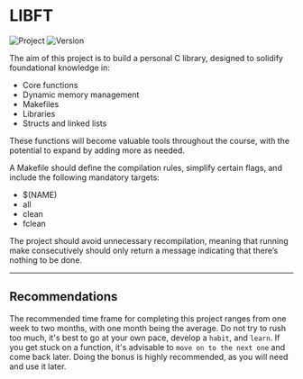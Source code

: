# LIBFT

<div>

  ![Project](https://img.shields.io/badge/Project-Libft-blue)
  ![Version](https://img.shields.io/badge/Version-1.0-green)

</div>

The aim of this project is to build a personal C library, designed to solidify foundational knowledge in:
- Core functions
- Dynamic memory management
- Makefiles
- Libraries
- Structs and linked lists

These functions will become valuable tools throughout the course, with the potential to expand by adding more as needed.

A Makefile should define the compilation rules, simplify certain flags, and include the following mandatory targets:
- $(NAME)
- all
- clean
- fclean

The project should avoid unnecessary recompilation, meaning that running make consecutively should only return a message indicating that there’s nothing to be done.

---

## Recommendations

The recommended time frame for completing this project ranges from one week to two months, with one month being the average. 
Do not try to rush too much, it's best to go at your own pace, develop a `habit`, and `learn`.
If you get stuck on a function, it's advisable to `move on to the next one` and come back later. 
Doing the bonus is highly recommended, as you will need and use it later.
